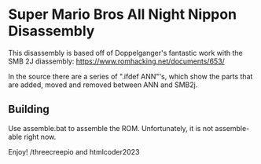 # Super Mario Bros All Night Nippon Disassembly

This disassembly is based off of Doppelganger's fantastic work with the SMB 2J diassembly: https://www.romhacking.net/documents/653/

In the source there are a series of ".ifdef ANN"'s, which show the parts that are added, moved and removed between ANN and SMB2j.

## Building

Use assemble.bat to assemble the ROM. Unfortunately, it is not assemble-able right now.

Enjoy!
/threecreepio and htmlcoder2023
